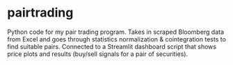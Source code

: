 # pairtrading
Python code for my pair trading program.  Takes in scraped Bloomberg data from Excel and goes through statistics normalization &amp; cointegration tests to find suitable pairs.  Connected to a Streamlit dashboard script that shows price plots and results (buy/sell signals for a pair of securities).
